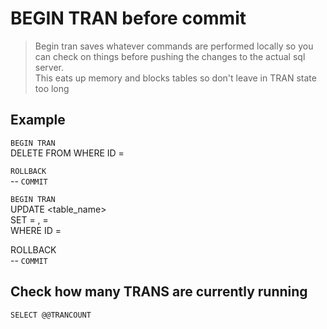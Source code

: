 # BEGIN TRAN before commit

  > Begin tran saves whatever commands are performed locally so you can check on things before pushing the changes to the actual sql server.  
  > This eats up memory and blocks tables so don't leave in TRAN state too long
  
  ## Example
  
  `BEGIN TRAN`  
  DELETE FROM <table>
  WHERE ID = <id>  
  
  `ROLLBACK`  
  --    `COMMIT`  
  
  `BEGIN TRAN`  
  UPDATE <table_name>  
  SET <column1> = <value>, <column2> = <value>  
  WHERE ID = <id>  
  
  ROLLBACK  
  --     `COMMIT`  
  
  ## Check how many TRANS are currently running
  
  `SELECT @@TRANCOUNT`